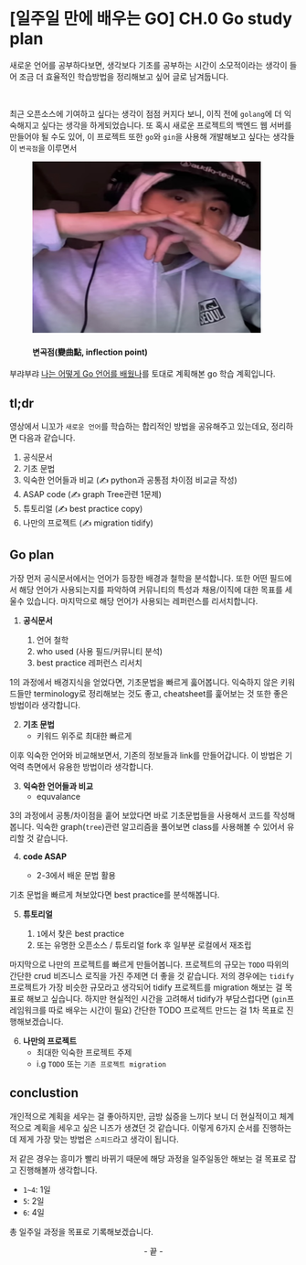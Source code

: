 # [일주일 만에 배우는 GO] CH.0 Go study plan


새로운 언어를 공부하다보면, 생각보다 기초를 공부하는 시간이 소모적이라는 생각이 들어 조금 더 효율적인 학습방법을 정리해보고 싶어 글로 남겨둡니다.

<!--more-->
<br />

최근 오픈소스에 기여하고 싶다는 생각이 점점 커지다 보니, 이직 전에 `golang`에 더 익숙해지고 싶다는 생각을 하게되었습니다.
또 혹시 새로운 프로젝트의 백엔드 웹 서버를 만들어야 될 수도 있어, 이 프로젝트 또한 `go`와 `gin`을 사용해 개발해보고 싶다는 생각들이 `변곡점`을 이루면서

<figure>
    <img width="400" height="300"src="/images/golang/inflection.png"/>
    <figcaption>
        <h4>변곡점(變曲點, inflection point)</h4>
    </figcaption>
</figure>

부랴부랴 [나는 어떻게 Go 언어를 배웠나](https://youtu.be/fqnKJa02GK0)를 토대로 계획해본 go 학습 계획입니다.

## tl;dr

영상에서 니꼬가 `새로운 언어`를 학습하는 합리적인 방법을 공유해주고 있는데요, 정리하면 다음과 같습니다.

1. 공식문서
2. 기초 문법
3. 익숙한 언어들과 비교 (:writing_hand: python과 공통점 차이점 비교글 작성)
4. ASAP code (:writing_hand: graph Tree관련 1문제)
5. 튜토리얼 (:writing_hand: best practice copy)
6. 나만의 프로젝트 (:writing_hand: migration tidify)

## Go plan

가장 먼저 공식문서에서는 언어가 등장한 배경과 철학을 분석합니다. 또한 어떤 필드에서 해당 언어가 사용되는지를 파악하여 커뮤니티의 특성과 채용/이직에 대한 목표를 세울수 있습니다. 마지막으로 해당 언어가 사용되는 레퍼런스를 리서치합니다.

1. **공식문서**

   1. 언어 철학
   2. who used (사용 필드/커뮤니티 분석)
   3. best practice 레퍼런스 리서치

1의 과정에서 배경지식을 얻었다면, 기초문법을 빠르게 훓어봅니다. 익숙하지 않은 키워드들만 terminology로 정리해보는 것도 좋고, cheatsheet를 훑어보는 것 또한 좋은 방법이라 생각합니다.

2. **기초 문법**
   - 키워드 위주로 최대한 빠르게

이후 익숙한 언어와 비교해보면서, 기존의 정보들과 link를 만들어갑니다. 이 방법은 기억력 측면에서 유용한 방법이라 생각합니다.

3. **익숙한 언어들과 비교**
   - equvalance

3의 과정에서 공통/차이점을 훝어 보았다면 바로 기초문법들을 사용해서 코드를 작성해봅니다.
익숙한 graph(`tree`)관련 알고리즘을 풀어보면 class를 사용해볼 수 있어서 유리할 것 같습니다.

4. **code ASAP**

   - 2-3에서 배운 문법 활용

기초 문법을 빠르게 쳐보았다면 best practice를 분석해봅니다.

5. **튜토리얼**

   1. `1`에서 찾은 best practice
   2. 또는 유명한 오픈소스 / 튜토리얼 fork 후 일부분 로컬에서 재조립

마지막으로 나만의 프로젝트를 빠르게 만들어봅니다. 프로젝트의 규모는 `TODO` 따위의 간단한 crud 비즈니스 로직을 가진 주제면 더 좋을 것 같습니다. 저의 경우에는 `tidify` 프로젝트가 가장 비슷한 규모라고 생각되어 tidify 프로젝트를 migration 해보는 걸 목표로 해보고 싶습니다. 하지만 현실적인 시간을 고려해서 tidify가 부담스럽다면 (`gin`프레임워크를 따로 배우는 시간이 필요) 간단한 TODO 프로젝트 만드는 걸 1차 목표로 진행해보겠습니다.

6. **나만의 프로젝트**
   - 최대한 익숙한 프로젝트 주제
   - i.g `TODO` 또는 `기존 프로젝트 migration`

## conclustion

개인적으로 계획을 세우는 걸 좋아하지만, 금방 싫증을 느끼다 보니 더 현실적이고 체계적으로 계획을 세우고 싶은 니즈가 생겼던 것 같습니다.
이렇게 6가지 순서를 진행하는데 제게 가장 맞는 방법은 `스피드`라고 생각이 됩니다.

저 같은 경우는 흥미가 빨리 바뀌기 때문에 해당 과정을 일주일동안 해보는 걸 목표로 잡고 진행해볼까 생각합니다.

- `1~4`: 1일
- `5`: 2일
- `6`: 4일

총 일주일 과정을 목표로 기록해보겠습니다.

<center>- 끝 -</center>

